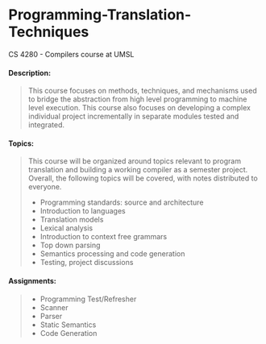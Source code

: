 # Programming-Translation-Techniques
CS 4280 - Compilers course at UMSL

#### Description:
> This course focuses on methods, techniques, and mechanisms used to bridge the abstraction from high level programming to machine level execution. This course also focuses on developing a complex individual project incrementally in separate modules tested and integrated. 


#### Topics:
> This course will be organized around topics relevant to program translation and building a working compiler as a semester project. Overall, the following topics will be covered, with notes distributed to everyone. 
> - Programming standards: source and architecture
> - Introduction to languages
> - Translation models
> - Lexical analysis
> - Introduction to context free grammars
> - Top down parsing
> - Semantics processing and code generation
> - Testing, project discussions


#### Assignments:
> - Programming Test/Refresher
> - Scanner
> - Parser
> - Static Semantics
> - Code Generation
